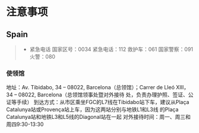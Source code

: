 # 注意事项

## Spain

> * 紧急电话
国家区号：0034
紧急电话：112
救护车：061
国家警察：091
火警：080

### 使领馆
地址：Av. Tibidabo, 34 – 08022, Barcelona（总领馆）；Carrer
de Lleó XIII，34 – 08022, Barcelona（总领馆领事处暨对外接待
处，负责办理护照、签证、公证等手续）
到达方式：从市区乘坐FGC的L7线在Tibidabo站下车，建议从Plaça
Catalunya站或Provença站上车，因为这两站分别与地铁L1和L3线
的Plaça Catalunya站和地铁L3和L5线的Diagonal站在一起
对外接待时间：周一、周三和周四9:30-13:30


